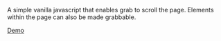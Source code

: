 A simple vanilla javascript that enables grab to scroll the page. Elements within the page can also be made grabbable. 

[Demo](https://codepen.io/dogonscooter/pen/vYzMOWL)